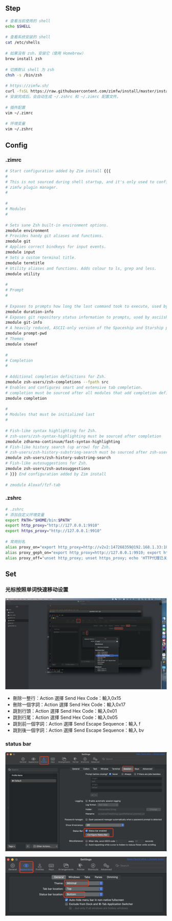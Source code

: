 ## Step

```bash
# 查看当前使用的 shell
echo $SHELL

# 查看系统安装的 shell
cat /etc/shells

# 如果没有 zsh，安装它（使用 Homebrew）
brew install zsh

# 切换默认 shell 为 zsh
chsh -s /bin/zsh

# https://zimfw.sh/
curl -fsSL https://raw.githubusercontent.com/zimfw/install/master/install.zsh | zsh
# 安装完成后，会自动生成 ~/.zshrc 和 ~/.zimrc 配置文件。

# 插件配置
vim ~/.zimrc

# 环境变量
vim ~/.zshrc
```

## Config

### .zimrc

```bash
# Start configuration added by Zim install {{{
#
# This is not sourced during shell startup, and it's only used to configure the
# zimfw plugin manager.
#

#
# Modules
#

# Sets sane Zsh built-in environment options.
zmodule environment
# Provides handy git aliases and functions.
zmodule git
# Applies correct bindkeys for input events.
zmodule input
# Sets a custom terminal title.
zmodule termtitle
# Utility aliases and functions. Adds colour to ls, grep and less.
zmodule utility

#
# Prompt
#

# Exposes to prompts how long the last command took to execute, used by asciiship.
zmodule duration-info
# Exposes git repository status information to prompts, used by asciiship.
zmodule git-info
# A heavily reduced, ASCII-only version of the Spaceship and Starship prompts.
zmodule prompt-pwd
# Themes
zmodule steeef

#
# Completion
#

# Additional completion definitions for Zsh.
zmodule zsh-users/zsh-completions --fpath src
# Enables and configures smart and extensive tab completion.
# completion must be sourced after all modules that add completion definitions.
zmodule completion

#
# Modules that must be initialized last
#

# Fish-like syntax highlighting for Zsh.
# zsh-users/zsh-syntax-highlighting must be sourced after completion
zmodule zdharma-continuum/fast-syntax-highlighting
# Fish-like history search (up arrow) for Zsh.
# zsh-users/zsh-history-substring-search must be sourced after zsh-users/zsh-syntax-highlighting
zmodule zsh-users/zsh-history-substring-search
# Fish-like autosuggestions for Zsh.
zmodule zsh-users/zsh-autosuggestions
# }}} End configuration added by Zim install

# zmodule Aloxaf/fzf-tab
```

### .zshrc

```bash
# .zshrc
# 添加自定义环境变量
export PATH="$HOME/bin:$PATH"
export http_proxy="http://127.0.0.1:9910"
export https_proxy="http://127.0.0.1:9910"

# 常用别名
alias proxy_on="export http_proxy=http://v2v2:147268359@192.168.1.33:10810; export https_proxy=http://v2v2:147268359@192.168.1.33:10810; echo 'HTTP代理已开启'"
alias proxy_geph_on="export http_proxy=http://127.0.0.1:9910; export https_proxy=http://127.0.0.1:9910; echo 'HTTP代理已开启'"
alias proxy_off="unset http_proxy; unset https_proxy; echo 'HTTP代理已关闭'"
```

## Set

### 光标按照单词快速移动设置

![image-20250714150836249](./assets/image-20250714150836249.png)

- 刪除一整行：Action 選擇 Send Hex Code：輸入0x15
- 刪除一個字詞：Action 選擇 Send Hex Code：輸入0x17
- 跳到行頭：Action 選擇 Send Hex Code：輸入0x01
- 跳到行尾：Action 選擇 Send Hex Code：輸入0x05
- 跳到前一個字詞：Action 選擇 Send Escape Sequence：輸入 f
- 跳到後一個字詞：Action 選擇 Send Escape Sequence：輸入 bv

### status bar

![image-20250714165413555](./assets/image-20250714165413555.png)

![image-20250714165438439](./assets/image-20250714165438439.png)
